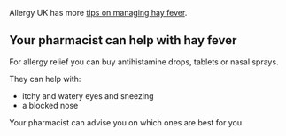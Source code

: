 Allergy UK has more [tips on managing hay fever](http://www.allergyuk.org/hayfever-and-allergic-rhinitis/hay-fever-and-allergic-rhinitis).

## Your pharmacist can help with hay fever

For allergy relief you can buy antihistamine drops, tablets or nasal sprays.

They can help with:

- itchy and watery eyes and sneezing
- a blocked nose

Your pharmacist can advise you on which ones are best for you.
